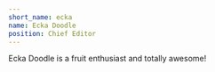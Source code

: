 ```yaml
---
short_name: ecka
name: Ecka Doodle
position: Chief Editor
---
```

Ecka Doodle is a fruit enthusiast and totally awesome! 